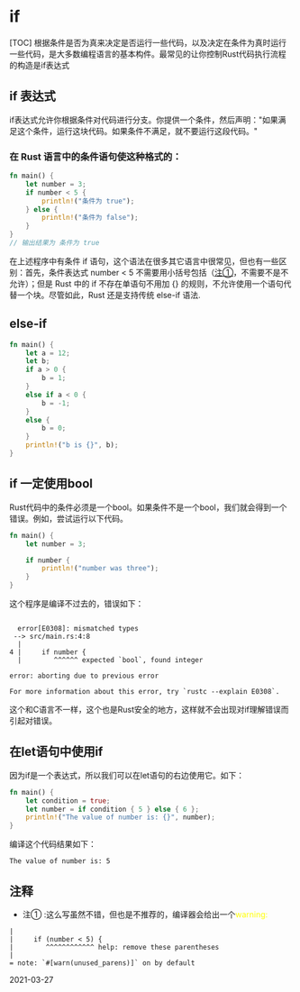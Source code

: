 # if
[TOC]
根据条件是否为真来决定是否运行一些代码，以及决定在条件为真时运行一些代码，是大多数编程语言的基本构件。最常见的让你控制Rust代码执行流程的构造是if表达式

## if 表达式
if表达式允许你根据条件对代码进行分支。你提供一个条件，然后声明："如果满足这个条件，运行这块代码。如果条件不满足，就不要运行这段代码。"

### 在 Rust 语言中的条件语句使这种格式的：
```rust
fn main() {
    let number = 3;
    if number < 5 {
        println!("条件为 true");
    } else {
        println!("条件为 false");
    }
}
// 输出结果为 条件为 true
```
在上述程序中有条件 if 语句，这个语法在很多其它语言中很常见，但也有一些区别：首先，条件表达式 number < 5 不需要用小括号包括（[注①](注①)，不需要不是不允许）；但是 Rust 中的 if 不存在单语句不用加 {} 的规则，不允许使用一个语句代替一个块。尽管如此，Rust 还是支持传统 else-if 语法.

## else-if

```rust
fn main() {
    let a = 12;
    let b;
    if a > 0 {
        b = 1;
    }  
    else if a < 0 {
        b = -1;
    }  
    else {
        b = 0;
    }
    println!("b is {}", b);
}
```

## if 一定使用bool
Rust代码中的条件必须是一个bool。如果条件不是一个bool，我们就会得到一个错误。例如，尝试运行以下代码。
```rust
fn main() {
    let number = 3;

    if number {
        println!("number was three");
    }
}
```
 这个程序是编译不过去的，错误如下：
```shell

  error[E0308]: mismatched types
 --> src/main.rs:4:8
  |
4 |     if number {
  |        ^^^^^^ expected `bool`, found integer

error: aborting due to previous error

For more information about this error, try `rustc --explain E0308`.

```
这个和C语言不一样，这个也是Rust安全的地方，这样就不会出现对if理解错误而引起对错误。

## 在let语句中使用if
因为if是一个表达式，所以我们可以在let语句的右边使用它。如下：
```rust
fn main() {
    let condition = true;
    let number = if condition { 5 } else { 6 };
    println!("The value of number is: {}", number);
}
```
编译这个代码结果如下：
```shell
The value of number is: 5
```

## 注释
- <a id="注①">注① </a>:这么写虽然不错，但也是不推荐的，编译器会给出一个<font color="yellow">warning:</font>
```shell
|
|     if (number < 5) {
|        ^^^^^^^^^^^^ help: remove these parentheses
|
= note: `#[warn(unused_parens)]` on by default
```

2021-03-27